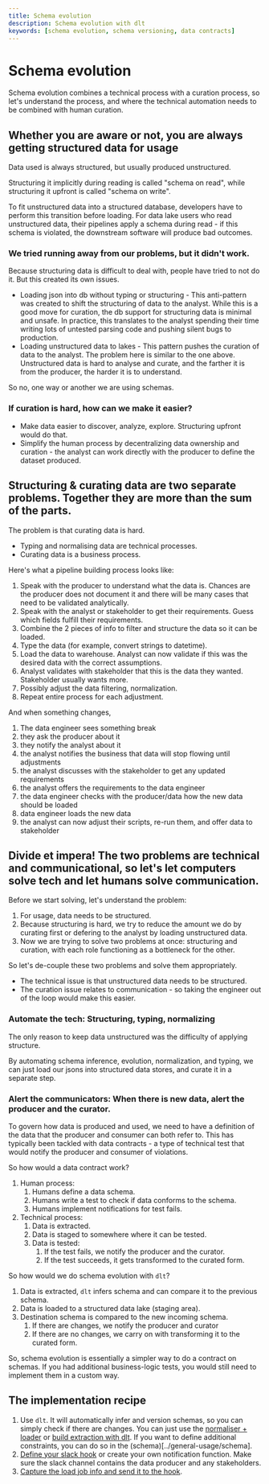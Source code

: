 ```yaml
---
title: Schema evolution
description: Schema evolution with dlt
keywords: [schema evolution, schema versioning, data contracts]
---
```


# Schema evolution

Schema evolution combines a technical process with a curation process, so let's understand the process, and where the technical automation needs to be combined with human curation.

## Whether you are aware or not, you are always getting structured data for usage

Data used is always structured, but usually produced unstructured.

Structuring it implicitly during reading is called "schema on read", while structuring it upfront is called "schema on write".

To fit unstructured data into a structured database, developers have to perform this transition before loading.
For data lake users who read unstructured data, their pipelines apply a schema during read - if this schema is violated, the downstream software will produce bad outcomes.

### We tried running away from our problems, but it didn't work.

Because structuring data is difficult to deal with, people have tried to not do it. But this created its own issues.
- Loading json into db without typing or structuring - This anti-pattern was created to shift the structuring of data to the analyst. While this is a good move for curation, the db support for structuring data is minimal and unsafe. In practice, this translates to the analyst spending their time writing lots of untested parsing code and pushing silent bugs to production.
- Loading unstructured data to lakes - This pattern pushes the curation of data to the analyst. The problem here is similar to the one above. Unstructured data is hard to analyse and curate, and the farther it is from the producer, the harder it is to understand.

So no, one way or another we are using schemas.

### If curation is hard, how can we make it easier?

- Make data easier to discover, analyze, explore. Structuring upfront would do that.
- Simplify the human process by decentralizing data ownership and curation - the analyst can work directly with the producer to define the dataset produced.

## Structuring & curating data are two separate problems. Together they are more than the sum of the parts.

The problem is that curating data is hard.
  - Typing and normalising data are technical processes.
  - Curating data is a business process.


Here's what a pipeline building process looks like:
1. Speak with the producer to understand what the data is. Chances are the producer does not document it and there will be many cases that need to be validated analytically.
2. Speak with the analyst or stakeholder to get their requirements. Guess which fields fulfill their requirements.
3. Combine the 2 pieces of info to filter and structure the data so it can be loaded.
4. Type the data (for example, convert strings to datetime).
5. Load the data to warehouse. Analyst can now validate if this was the desired data with the correct assumptions.
6. Analyst validates with stakeholder that this is the data they wanted. Stakeholder usually wants more.
7. Possibly adjust the data filtering, normalization.
8. Repeat entire process for each adjustment.

And when something changes,

1. The data engineer sees something break
2. they ask the producer about it
3. they notify the analyst about it
4. the analyst notifies the business that data will stop flowing until adjustments
5. the analyst discusses with the stakeholder to get any updated requirements
6. the analyst offers the requirements to the data engineer
7. the data engineer checks with the producer/data how the new data should be loaded
8. data engineer loads the new data
9. the analyst can now adjust their scripts, re-run them, and offer data to stakeholder



## Divide et impera! The two problems are technical and communicational, so let's let computers solve tech and let humans solve communication.

Before we start solving, let's understand the problem:
1. For usage, data needs to be structured.
2. Because structuring is hard, we try to reduce the amount we do by curating first or defering to the analyst by loading unstructured data.
3. Now we are trying to solve two problems at once: structuring and curation, with each role functioning as a bottleneck for the other.

So let's de-couple these two problems and solve them appropriately.
- The technical issue is that unstructured data needs to be structured.
- The curation issue relates to communication - so taking the engineer out of the loop would make this easier.

### Automate the tech: Structuring, typing, normalizing

The only reason to keep data unstructured was the difficulty of applying structure.

By automating schema inference, evolution, normalization, and typing, we can just load our jsons into structured data stores, and curate it in a separate step.

### Alert the communicators: When there is new data, alert the producer and the curator.

To govern how data is produced and used, we need to have a definition of the data that the producer and consumer can both refer to.
This has typically been tackled with data contracts - a type of technical test that would notify the producer and consumer of violations.

So how would a data contract work?
1. Human process:
   1. Humans define a data schema.
   2. Humans write a test to check if data conforms to the schema.
   3. Humans implement notifications for test fails.
2. Technical process:
   1. Data is extracted.
   2. Data is staged to somewhere where it can be tested.
   3. Data is tested:
      1. If the test fails, we notify the producer and the curator.
      2. If the test succeeds, it gets transformed to the curated form.

So how would we do schema evolution with `dlt`?

1. Data is extracted, `dlt` infers schema and can compare it to the previous schema.
2. Data is loaded to a structured data lake (staging area).
3. Destination schema is compared to the new incoming schema.
   1. If there are changes, we notify the producer and curator
   2. If there are no changes, we carry on with transforming it to the curated form.

So, schema evolution is essentially a simpler way to do a contract on schemas.
If you had additional business-logic tests, you would still need to implement them in a custom way.


## The implementation recipe
1. Use `dlt`. It will automatically infer and version schemas, so you can simply check if there are changes. You can just use the [normaliser + loader](../general-usage/pipeline) or [build extraction with dlt](../general-usage/resource). If you want to define additional constraints, you can do so in the (schema)[../general-usage/schema].
2. [Define your slack hook](https://dlthub.com/docs/running-in-production/running#using-slack-to-send-messages) or create your own notification function. Make sure the slack channel contains the data producer and any stakeholders.
3. [Capture the load job info and send it to the hook](../running-in-production/running#inspect-save-and-alert-on-schema-changes).
